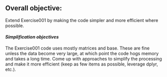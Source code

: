 ## Overall objective:  
Extend Exercise001 by making the code simpler and more efficient where possible.  
  
#### *Simplification objectives*  
The Exercise001 code uses mostly matrices and base.  These are fine unless the data become very large, at which point the code hogs memory and takes a long time.  Come up with approaches to simplify the processing and make it more efficient (keep as few items as possible, leverage dplyr, etc.).  
  
